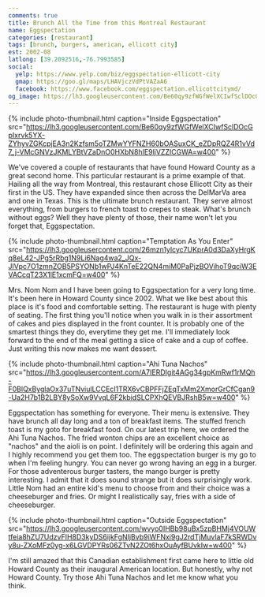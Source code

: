 ```yaml
---
comments: true
title: Brunch All the Time from this Montreal Restaurant
name: Eggspectation
categories: [restaurant]
tags: [brunch, burgers, american, ellicott city]
est: 2002-08
latlong: [39.2092516,-76.7993585]
social:
  yelp: https://www.yelp.com/biz/eggspectation-ellicott-city
  gmap: https://goo.gl/maps/LHAVjczVdPtVAZaA6
  facebook: https://www.facebook.com/eggspectation.ellicottcitymd/
og_image: https://lh3.googleusercontent.com/Be60qy9zfWGfWelXCIwfSclDOcGpIxrvk5YX-ZYhyvZGKcpjEA3n2Kzfsm5oTZMwYYFNZH60bOASuxCK_eZDpRQZ4R1vVd7_j-VMcGNVzJKMLYBtVZaDnO0HXbN8hIE9ljVZZICGWA=w400
---
```


{%
  include photo-thumbnail.html 
  caption="Inside Eggspectation"
  src="https://lh3.googleusercontent.com/Be60qy9zfWGfWelXCIwfSclDOcGpIxrvk5YX-ZYhyvZGKcpjEA3n2Kzfsm5oTZMwYYFNZH60bOASuxCK_eZDpRQZ4R1vVd7_j-VMcGNVzJKMLYBtVZaDnO0HXbN8hIE9ljVZZICGWA=w400"
%}

We've covered a couple of restaurants that have found Howard County as a great second home. This particular restaurant is a prime example of that. Hailing all the way from Montreal, this restaurant chose Ellicott City as their first in the US. They have expanded since then across the DelMarVa area and one in Texas. This is the ultimate brunch restaurant. They serve almost everything, from burgers to french toast to crepes to steak. What's brunch without eggs? Well they have plenty of those, their name won't let you forget that, Eggspectation.

<!--more-->

{%
  include photo-thumbnail.html 
  caption="Temptation As You Enter"
  src="https://lh3.googleusercontent.com/26mzn1ylcyc7UKprA0d3DaXyHrgKq8eL42-JPg5rRbg1N9Li6Nag4wa2_JQx-JlVpc7O1zmnZOB5PSYONb1wPJ4KnTeE22QN4miM0PaPjzBOVihoT9qciW3EVACcqT23X1lE1xcmFQ=w400"
%}

Mrs. Nom Nom and I have been going to Eggspectation for a very long time. It's been here in Howard County since 2002. What we like best about this place is it's food and comfortable setting. The restaurant is huge with plenty of seating. The first thing you'll notice when you walk in is their assortment of cakes and pies displayed in the front counter. It is probably one of the smartest things they do, everytime they get me. I'll immediately look forward to the end of the meal getting a slice of cake and a cup of coffee. Just writing this now makes me want dessert. 

{%
  include photo-thumbnail.html 
  caption="Ahi Tuna Nachos"
  src="https://lh3.googleusercontent.com/A7IERDIgit4AGg34gpKmRwf1rMQh-F0BlQxByglaOx37uTNviulLCCEcI1TRX6vCBPFFjZEqTxMm2XmorGrCfCgan9-Ua2H7b1B2LBY8ySoXw9VvqL6F2kbidSLCPXhQEVBJRshB5w=w400"
%}

Eggspectation has something for everyone. Their menu is extensive. They have brunch all day long and a ton of breakfast items. The stuffed french toast is my goto for breakfast food. On our latest trip here, we ordered the Ahi Tuna Nachos. The fried wonton chips are an excellent choice as "nachos" and the aioli is on point. I definitely will be ordering this again and I highly recommend you get them too. The eggspectation burger is my go to when I'm feeling hungry. You can never go wrong having an egg in a burger. For those adventerous burger tasters, the mango burger is pretty interesting. I admit that it does sound strange but it does surprisingly work. Little Nom had an entire kid's menu to choose from and their choice was a cheeseburger and fries. Or might I realistically say, fries with a side of cheeseburger.

{%
  include photo-thumbnail.html 
  caption="Outside Eggspectation"
  src="https://lh3.googleusercontent.com/wvyo0IHBb98uBx5zpBHMj4VOUWtfeia8hZU7UdzvFIH8D3kyDS6ijkFgNIjBvb9iWFNxi9gJ2rdTjMuvlaF7kSRWDvy8u-ZXoMFz0yg-x6LGVDPYRs06ZTvN2ZOt6hxOuAyfBUvkIw=w400"
%}

I'm still amazed that this Canadian establishment first came here to little old Howard County as their inaugural American location. But honestly, why not Howard County. Try those Ahi Tuna Nachos and let me know what you think.
